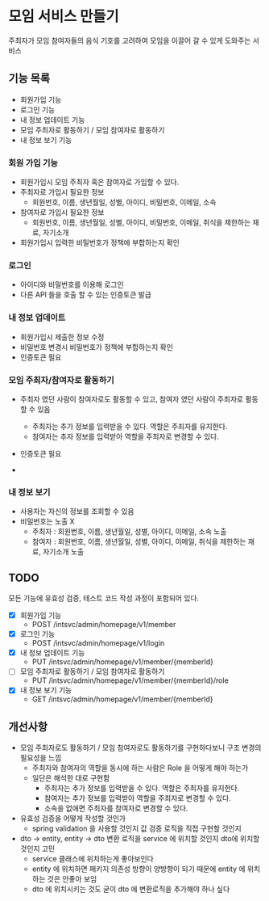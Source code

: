# 모임 서비스 만들기

주최자가 모임 참여자들의 음식 기호를 고려하여 모임을 이끌어 갈 수 있게 도와주는 서비스 

## 기능 목록

- 회원가입 기능
- 로그인 기능
- 내 정보 업데이트 기능
- 모임 주최자로 활동하기 / 모임 참여자로 활동하기
- 내 정보 보기 기능

### 회원 가입 기능

- 회원가입시 모임 주최자 혹은 참여자로 가입할 수 있다.
- 주최자로 가입시 필요한 정보
  - 회원번호, 이름, 생년월일, 성별, 아이디, 비밀번호, 이메일, 소속
- 참여자로 가입시 필요한 정보
  - 회원번호, 이름, 생년월일, 성별, 아이디, 비밀번호, 이메일, 취식을 제한하는 재료, 자기소개
- 회원가입시 입력한 비밀번호가 정책에 부합하는지 확인

### 로그인

- 아이디와 비밀번호를 이용해 로그인
- 다른 API 들을 호출 할 수 있는 인증토큰 발급

### 내 정보 업데이트

- 회원가입시 제출한 정보 수정
- 비밀번호 변경시 비밀번호가 정책에 부합하는지 확인
- 인증토큰 필요

### 모임 주최자/참여자로 활동하기

- 주최자 였던 사람이 참여자로도 활동할 수 있고, 참여자 였던 사람이 주최자로 활동할 수 있음
  - 주최자는 추가 정보를 입력받을 수 있다. 역할은 주죄자를 유지한다.
  - 참여자는 추자 정보를 입력받아 역할을 주최자로 변경할 수 있다.
- 인증토큰 필요

- 

### 내 정보 보기

- 사용자는 자신의 정보를 조회할 수 있음
- 비밀번호는 노출 X
  - 주최자 : 회원번호, 이름, 생년월일, 성별, 아이디, 이메일, 소속 노출
  - 참여자 : 회원번호, 이름, 생년월일, 성별, 아이디, 이메일, 취식을 제한하는 재료, 자기소개 노출


## TODO

모든 기능에 유효성 검증, 테스트 코드 작성 과정이 포함되어 있다.

- [x] 회원가입 기능
  - POST /intsvc/admin/homepage/v1/member
- [x] 로그인 기능
  - POST /intsvc/admin/homepage/v1/login
- [x] 내 정보 업데이트 기능
  - PUT /intsvc/admin/homepage/v1/member/{memberId} 
- [ ] 모임 주최자로 활동하기 / 모임 참여자로 활동하기
  - PUT /intsvc/admin/homepage/v1/member/{memberId}/role
- [x] 내 정보 보기 기능
  - GET /intsvc/admin/homepage/v1/member/{memberId}



## 개선사항
- 모임 주최자로도 활동하기 / 모임 참여자로도 활동하기를 구현하다보니 구조 변경의 필요성을 느낌
  - 주최자와 참여자의 역할을 동시에 하는 사람은 Role 을 어떻게 해야 하는가
  - 일단은 해석한 대로 구현함
    - 주최자는 추가 정보를 입력받을 수 있다. 역할은 주최자를 유지한다.
    - 참여자는 추가 정보를 입력받아 역할을 주최자로 변경할 수 있다.
    - 소속을 없애면 주최자를 참여자로 변경할 수 있다.
- 유효성 검증을 어떻게 작성할 것인가
  - spring validation 을 사용할 것인지 값 검증 로직을 직접 구현할 것인지
- dto -> entity, entity -> dto 변환 로직을 service 에 위치할 것인지 dto에 위치할 것인지 고민
  - service 클래스에 위치하는게 좋아보인다
  - entity 에 위치하면 패키지 의존성 방향이 양방향이 되기 때문에 entity 에 위치하는 것은 안좋아 보임
  - dto 에 위치시키는 것도 굳이 dto 에 변환로직을 추가해야 하나 싶다 
